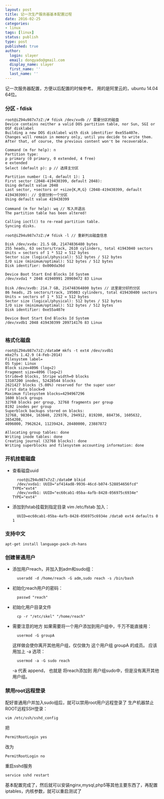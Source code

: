 ```yaml
---
layout: post
title: 记一次生产服务器基本配置过程
date: 2016-02-25 
categories:
- linux
tags: [linux]
status: publish
type: post
published: true
author:
  login: slayer
  email: dongyado@gmail.com
  display_name: slayer
  first_name: ''
  last_name: ''
---
```

记一次服务器配置，方便以后配置的时候参考。
用的是阿里云的，ubuntu 14.04 64位。

### 分区 - fdisk

~~~ 
root@iZ94u987x7zZ:/# fdisk /dev/xvdb // 需要分区的磁盘
Device contains neither a valid DOS partition table, nor Sun, SGI or OSF disklabel
Building a new DOS disklabel with disk identifier 0xe55a407e.
Changes will remain in memory only, until you decide to write them.
After that, of course, the previous content won't be recoverable.

Command (m for help): n
Partition type:
p primary (0 primary, 0 extended, 4 free)
e extended
Select (default p): p // 选择主分区

Partition number (1-4, default 1): 1
First sector (2048-419430399, default 2048): 
Using default value 2048 
Last sector, +sectors or +size{K,M,G} (2048-419430399, default 419430399): // 全部分到一个分区
Using default value 419430399

Command (m for help): wq // 写入并退出
The partition table has been altered!

Calling ioctl() to re-read partition table.
Syncing disks.

root@iZ94u987x7zZ:/# fdisk -l // 重新列出磁盘信息

Disk /dev/xvda: 21.5 GB, 21474836480 bytes
255 heads, 63 sectors/track, 2610 cylinders, total 41943040 sectors
Units = sectors of 1 * 512 = 512 bytes
Sector size (logical/physical): 512 bytes / 512 bytes
I/O size (minimum/optimal): 512 bytes / 512 bytes
Disk identifier: 0x000da36d

Device Boot Start End Blocks Id System
/dev/xvda1 * 2048 41940991 20969472 83 Linux 

Disk /dev/xvdb: 214.7 GB, 214748364800 bytes // 这里是分好的分区
86 heads, 25 sectors/track, 195083 cylinders, total 419430400 sectors
Units = sectors of 1 * 512 = 512 bytes
Sector size (logical/physical): 512 bytes / 512 bytes
I/O size (minimum/optimal): 512 bytes / 512 bytes
Disk identifier: 0xe55a407e

Device Boot Start End Blocks Id System
/dev/xvdb1 2048 419430399 209714176 83 Linux
    
~~~
### 格式化磁盘

    root@iZ94u987x7zZ:/data0# mkfs -t ext4 /dev/xvdb1 
    mke2fs 1.42.9 (4-Feb-2014)
    Filesystem label=
    OS type: Linux
    Block size=4096 (log=2)
    Fragment size=4096 (log=2)
    Stride=0 blocks, Stripe width=0 blocks
    13107200 inodes, 52428544 blocks
    2621427 blocks (5.00%) reserved for the super user
    First data block=0
    Maximum filesystem blocks=4294967296
    1600 block groups
    32768 blocks per group, 32768 fragments per group
    8192 inodes per group
    Superblock backups stored on blocks: 
    32768, 98304, 163840, 229376, 294912, 819200, 884736, 1605632, 2654208, 
    4096000, 7962624, 11239424, 20480000, 23887872
    
    Allocating group tables: done 
    Writing inode tables: done 
    Creating journal (32768 blocks): done
    Writing superblocks and filesystem accounting information: done
    
### 开机挂载磁盘
* 查看磁盘uuid
    
        root@iZ94u987x7zZ:/data0# blkid 
        /dev/xvda1: UUID="af414ad8-9936-46cd-b074-528854656fcd" TYPE="ext4" 
        /dev/xvdb1: UUID="ec60cab1-05ba-4afb-8428-056975c6934e" TYPE="ext4" 

* 添加到fstab挂载到指定目录
vim /etc/fstab 加入：

        UUID=ec60cab1-05ba-4afb-8428-056975c6934e /data0 ext4 defaults 0 1

### 支持中文 
    apt-get install language-pack-zh-hans

### 创建普通用户
* 添加用户reach，并加入到adm和sudo组：

        useradd -d /home/reach -G adm,sudo reach -s /bin/bash
* 初始化reach用户的密码：
    
        passwd "reach"

* 初始化用户目录文件
        
        cp -r "/etc/skel" "/home/reach"
* 需要注意的地方
    如果需要将一个用户添加到用户组中，千万不能直接用： 

        usermod -G groupA 


    这样做会使你离开其他用户组，仅仅做为 这个用户组 groupA 的成员。 
    应该用加上 -a 选项： 

        usermod -a -G sudo reach

    -a 代表 append， 也就是 将reach添加到 用户组sudo中，但是没有离开其他用户组。

### 禁用root远程登录
配好普通用户并加入sudo组后，就可以禁用root用户远程登录了
生产机器禁止ROOT远程SSH登录：

    vim /etc/ssh/sshd_config
把

    PermitRootLogin yes
改为

    PermitRootLogin no
重启sshd服务

    service sshd restart

基本配置完成了，然后就可以安装nginx,mysql,php5等其他主要东西了，再配置iptables，内核参数，就可以重启测试了
